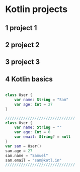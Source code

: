 # Kotlin projects  

## 1 project 1      

## 2 project 2  

## 3 project 3  

## 4 Kotlin basics  
```kotlin

class User {
	var name: String = "Sam"
	var age: Int = 27
}

///////////////////////////////
class User {
	var name: String = ""
	var age: Int = 0
	var email: String? = null
}
var sam = User()
sam.age = 27
sam.name = "Samuel"
sam.email = "sam@kotl.in"
///////////////////////////////

```
